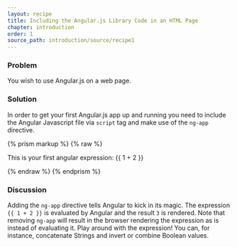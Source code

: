 ```yaml
---
layout: recipe
title: Including the Angular.js Library Code in an HTML Page
chapter: introduction
order: 1
source_path: introduction/source/recipe1
---
```

### Problem
You wish to use Angular.js on a web page.

### Solution
In order to get your first Angular.js app up and running you need to include the Angular Javascript file via `script` tag and make use of the `ng-app` directive.

{% prism markup %}
{% raw %}
<html>
  <head>
    <script src="http://ajax.googleapis.com/ajax/libs/angularjs/1.0.4/angular.js">
    </script>
  </head>
  <body ng-app>
    <p>This is your first angular expression: {{ 1 + 2 }}</p>
  </body>
</html>
{% endraw %}
{% endprism %}

### Discussion
Adding the `ng-app` directive tells Angular to kick in its magic. The expression `{{ 1 + 2 }}` is evaluated by Angular and the result `3` is rendered. Note that removing `ng-app` will result in the browser rendering the expression as is instead of evaluating it. Play around with the expression! You can, for instance, concatenate Strings and invert or combine Boolean values.
